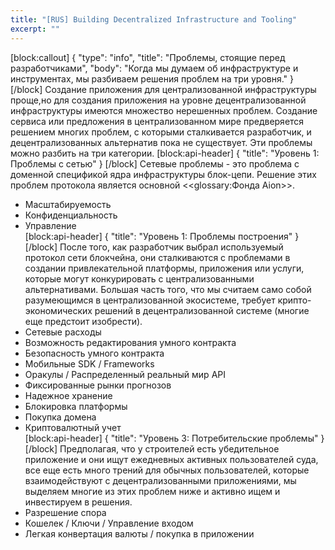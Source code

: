 ```yaml
---
title: "[RUS] Building Decentralized Infrastructure and Tooling"
excerpt: ""
---
```

[block:callout]
{
  "type": "info",
  "title": "Проблемы, стоящие перед разработчиками",
  "body": "Когда мы думаем об инфраструктуре и инструментах, мы разбиваем решения проблем на три уровня."
}
[/block]
Создание приложения для централизованной инфраструктуры проще,но для создания приложения на уровне децентрализованной инфраструктуры имеются множество нерешенных проблем. Создание сервиса или предложения в централизованном мире предверяется решением многих проблем, с которыми сталкивается разработчик, и децентрализованных альтернатив пока не существует. Эти проблемы можно разбить на три категории.
[block:api-header]
{
  "title": "Уровень 1: Проблемы с сетью"
}
[/block]
Сетевые проблемы - это проблема с доменной спецификой ядра инфраструктуры блок-цепи. Решение этих проблем протокола является основной <<glossary:Фонда Aion>>.
  * Масштабируемость
  * Конфиденциальность
  * Управление  
[block:api-header]
{
  "title": "Уровень 1: Проблемы построения"
}
[/block]
После того, как разработчик выбрал используемый протокол сети блокчейна, они сталкиваются с проблемами в создании привлекательной платформы, приложения или услуги, которые могут конкурировать с централизованными альтернативами. Большая часть того, что мы считаем само собой разумеющимся в централизованной экосистеме, требует крипто-экономических решений в децентрализованной системе (многие еще предстоит изобрести).
   * Сетевые расходы
   * Возможность редактирования умного контракта
   * Безопасность умного контракта
   * Мобильные SDK / Frameworks
   * Оракулы / Распределенный реальный мир API
   * Фиксированные рынки прогнозов
   * Надежное хранение
   * Блокировка платформы
   * Покупка домена
   * Криптовалютный учет  
[block:api-header]
{
  "title": "Уровень 3: Потребительские проблемы"
}
[/block]
Предполагая, что у строителей есть убедительное приложение и они ищут ежедневных активных пользователей суда, все еще есть много трений для обычных пользователей, которые взаимодействуют с децентрализованными приложениями, мы выделяем многие из этих проблем ниже и активно ищем и инвестируем в решения.
   * Разрешение спора
   * Кошелек / Ключи / Управление входом
   * Легкая конвертация валюты / покупка в приложении